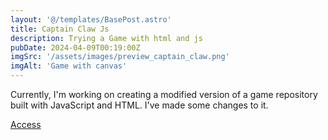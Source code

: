 ```yaml
---
layout: '@/templates/BasePost.astro'
title: Captain Claw Js
description: Trying a Game with html and js
pubDate: 2024-04-09T00:19:00Z
imgSrc: '/assets/images/preview_captain_claw.png'
imgAlt: 'Game with canvas'
---
```


Currently, I'm working on creating a modified version of a game repository built with JavaScript and HTML. I've made some changes to it.
<div></div>
<a href="https://captain-claw-js.vercel.app/">Access</a>
